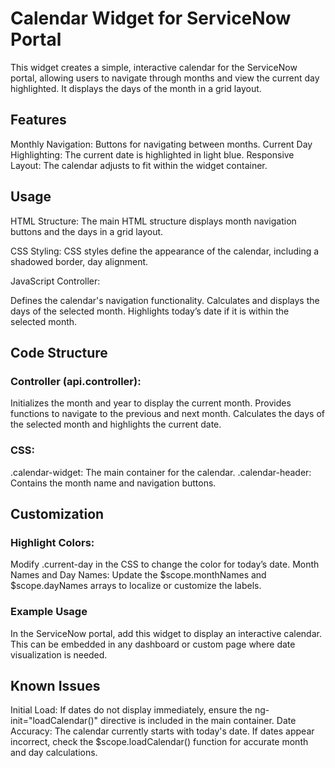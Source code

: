 # Calendar Widget for ServiceNow Portal
This widget creates a simple, interactive calendar for the ServiceNow portal, allowing users to navigate through months and view the current day highlighted. It displays the days of the month in a grid layout.

## Features
Monthly Navigation: Buttons for navigating between months.
Current Day Highlighting: The current date is highlighted in light blue.
Responsive Layout: The calendar adjusts to fit within the widget container.

## Usage

HTML Structure: The main HTML structure displays month navigation buttons and the days in a grid layout.

CSS Styling: CSS styles define the appearance of the calendar, including a shadowed border, day alignment.

JavaScript Controller:

Defines the calendar's navigation functionality.
Calculates and displays the days of the selected month.
Highlights today’s date if it is within the selected month.

## Code Structure
### Controller (api.controller):
Initializes the month and year to display the current month.
Provides functions to navigate to the previous and next month.
Calculates the days of the selected month and highlights the current date.
### CSS:
.calendar-widget: The main container for the calendar.
.calendar-header: Contains the month name and navigation buttons.

## Customization
### Highlight Colors:
Modify .current-day in the CSS to change the color for today’s date.
Month Names and Day Names:
Update the $scope.monthNames and $scope.dayNames arrays to localize or customize the labels.

### Example Usage
In the ServiceNow portal, add this widget to display an interactive calendar. This can be embedded in any dashboard or custom page where date visualization is needed.

## Known Issues
Initial Load: If dates do not display immediately, ensure the ng-init="loadCalendar()" directive is included in the main container.
Date Accuracy: The calendar currently starts with today's date. If dates appear incorrect, check the $scope.loadCalendar() function for accurate month and day calculations.